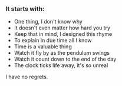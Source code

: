 ### It starts with:
-    One thing, I don't know why
-    It doesn't even matter how hard you try
-    Keep that in mind, I designed this rhyme
-    To explain in due time all I know
-    Time is a valuable thing
-    Watch it fly by as the pendulum swings
-    Watch it count down to the end of the day
-    The clock ticks life away, it's so unreal


I have no regrets.

